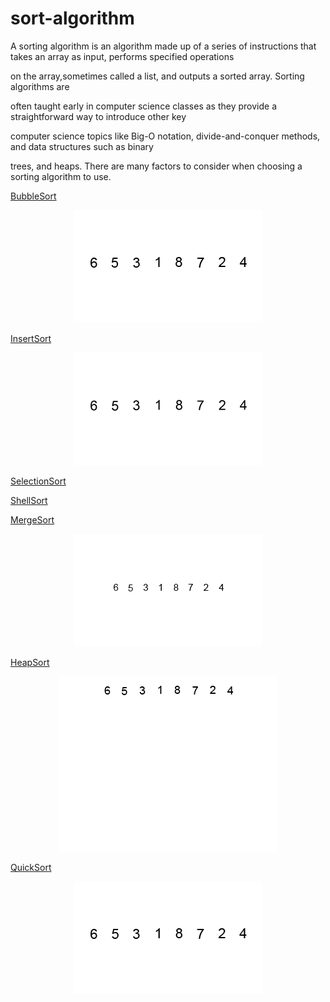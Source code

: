 # sort-algorithm

A sorting algorithm is an algorithm made up of a series of instructions that takes an array as input, performs specified operations  

 on the array,sometimes called a list, and outputs a sorted array. Sorting algorithms are

often taught early in computer science classes as they provide a straightforward way to introduce other key

computer science topics like Big-O notation, divide-and-conquer methods, and data structures such as binary

trees, and heaps. There are many factors to consider when choosing a sorting algorithm to use.

[BubbleSort](https://github.com/Damon-Salvatore/sort-algorithm/blob/master/SortAlgorithm/BubbleSortAlgorithm.cs)

<p align="center">
<img src="https://github.com/Damon-Salvatore/sort-algorithm/blob/master/images/BubbleSort.gif"/>
</p>

[InsertSort](https://github.com/Damon-Salvatore/sort-algorithm/blob/master/SortAlgorithm/InsertSortAlgorithm.cs)

<p align="center">
<img src="https://github.com/Damon-Salvatore/sort-algorithm/blob/master/images/InsertionSort.gif"/>
</p>

[SelectionSort](https://github.com/Damon-Salvatore/sort-algorithm/blob/master/SortAlgorithm/SelectionSortAlgorithm.cs)

[ShellSort](https://github.com/Damon-Salvatore/sort-algorithm/blob/master/SortAlgorithm/ShellSortAlgorithm.cs)

[MergeSort](https://github.com/Damon-Salvatore/sort-algorithm/blob/master/SortAlgorithm/MergeSortAlgorithm.cs)

<p align="center">
<img src="https://github.com/Damon-Salvatore/sort-algorithm/blob/master/images/MergeSort.gif"/>
</p>

[HeapSort](https://github.com/Damon-Salvatore/sort-algorithm/blob/master/SortAlgorithm/HeapSortAlgorithm.cs)

<p align="center">
<img src="https://github.com/Damon-Salvatore/sort-algorithm/blob/master/images/HeapSort.gif"/>
</p>

[QuickSort](https://github.com/Damon-Salvatore/sort-algorithm/blob/master/SortAlgorithm/QuickSortAlgorithm.cs)

<p align="center">
<img src="https://github.com/Damon-Salvatore/sort-algorithm/blob/master/images/QuickSort.gif"/>
</p>
